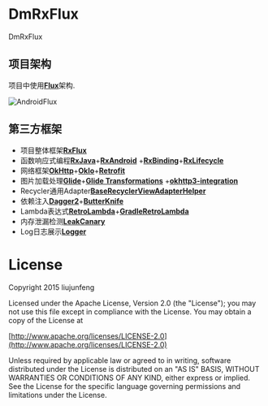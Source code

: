 # DmRxFlux
DmRxFlux
## 项目架构
项目中使用[**Flux**](http://www.jianshu.com/p/896ce1a8e4ed)架构.

![AndroidFlux](AndroidFlux.png)
## 第三方框架
- 项目整体框架[**RxFlux**](https://github.com/skimarxall/RxFlux)
- 函数响应式编程[**RxJava**](https://github.com/ReactiveX/RxJava)+[**RxAndroid**](https://github.com/ReactiveX/RxAndroid)
+[**RxBinding**](https://github.com/JakeWharton/RxBinding)+[**RxLifecycle**](https://github.com/trello/RxLifecycle)
- 网络框架[**OkHttp**](https://github.com/square/okhttp)+[**OkIo**](https://github.com/square/okio)+[**Retrofit**](https://github.com/square/retrofit)
- 图片加载处理[**Glide**](https://github.com/bumptech/glide)+[**Glide Transformations**](https://github.com/wasabeef/glide-transformations)
+[**okhttp3-integration**](https://github.com/bumptech/glide/wiki/Integration-Libraries)
- Recycler通用Adapter[**BaseRecyclerViewAdapterHelper**](https://github.com/CymChad/BaseRecyclerViewAdapterHelper)
- 依赖注入[**Dagger2**](https://github.com/google/dagger)+[**ButterKnife**](https://github.com/JakeWharton/butterknife)
- Lambda表达式[**RetroLambda**](https://github.com/orfjackal/retrolambda)+[**GradleRetroLambda**](https://github.com/evant/gradle-retrolambda)
- 内存泄漏检测[**LeakCanary**](https://github.com/square/leakcanary)
- Log日志展示[**Logger**](https://github.com/orhanobut/logger)
# License
Copyright 2015 liujunfeng

Licensed under the Apache License, Version 2.0 (the "License"); you may not use this file except in compliance with the License. You may obtain a copy of the License at

[http://www.apache.org/licenses/LICENSE-2.0](http://www.apache.org/licenses/LICENSE-2.0)

Unless required by applicable law or agreed to in writing, software distributed under the License is distributed on an "AS IS" BASIS, WITHOUT WARRANTIES OR CONDITIONS OF ANY KIND, either express or implied. See the License for the specific language governing permissions and limitations under the License.
